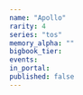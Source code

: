 ```yaml
---
name: "Apollo"
rarity: 4
series: "tos"
memory_alpha: ""
bigbook_tier:
events:
in_portal:
published: false
---
```

